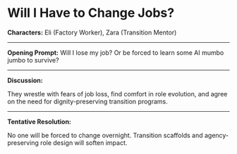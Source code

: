 <!-- status: stub; target: 150+ words -->
<!-- status: stub; target: 150+ words -->
<!-- status: stub; target: 150+ words -->
<!-- status: stub; target: 150+ words -->
<!-- status: stub; target: 150+ words -->
<!-- status: stub; target: 150+ words -->
<!-- status: stub; target: 150+ words -->
# Will I Have to Change Jobs?

**Characters:** Eli (Factory Worker), Zara (Transition Mentor)

---

**Opening Prompt:** Will I lose my job? Or be forced to learn some AI mumbo jumbo to survive?

---

**Discussion:**

They wrestle with fears of job loss, find comfort in role evolution, and agree on the need for dignity-preserving transition programs.

---

**Tentative Resolution:**

No one will be forced to change overnight. Transition scaffolds and agency-preserving role design will soften impact.








